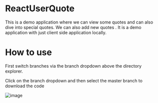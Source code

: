 # ReactUserQuote

This is a demo application where we can view some quotes and can also dive into special quotes. We can also add new quotes . It is a demo application with just client side application locally.

# How to use

First switch branches via the branch dropdown above the directory explorer.

Click on the branch dropdown and then select the master branch to download the code 

![image](https://user-images.githubusercontent.com/55049886/130916852-994ef0e4-66a6-4837-8f35-79d228f6a542.png)

